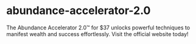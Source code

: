 # abundance-accelerator-2.0
The Abundance Accelerator 2.0™ for $37 unlocks powerful techniques to manifest wealth and success effortlessly. Visit the official website today!
